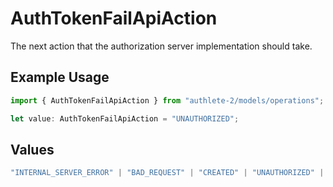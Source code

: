 # AuthTokenFailApiAction

The next action that the authorization server implementation should take.

## Example Usage

```typescript
import { AuthTokenFailApiAction } from "authlete-2/models/operations";

let value: AuthTokenFailApiAction = "UNAUTHORIZED";
```

## Values

```typescript
"INTERNAL_SERVER_ERROR" | "BAD_REQUEST" | "CREATED" | "UNAUTHORIZED" | "FORBIDDEN" | "JSON" | "JWT" | "OK"
```